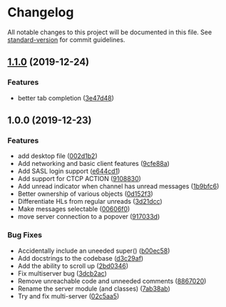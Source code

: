 # Changelog

All notable changes to this project will be documented in this file. See [standard-version](https://github.com/conventional-changelog/standard-version) for commit guidelines.

## [1.1.0](https://github-g///compare/v1.0.0...v1.1.0) (2019-12-24)


### Features

* better tab completion ([3e47d48](https://github-g///commit/3e47d48d2142f4f8663069b9896a5bdc941cd638))

## 1.0.0 (2019-12-23)


### Features

* add desktop file ([002d1b2](https://github-g///commit/002d1b2f41a430d9df00af0e572ff4eb3411fc02))
* Add networking and basic client features ([9cfe88a](https://github-g///commit/9cfe88a31cef418a9d43948a72f78db02e47a2b4))
* Add SASL login support ([e644cd1](https://github-g///commit/e644cd12acb4e9579d979f131167c44bca25af41))
* Add support for CTCP ACTION ([9108830](https://github-g///commit/9108830e10dcc5bae8ddb0e8f31470879efc2839))
* Add unread indicator when channel has unread messages ([1b9bfc6](https://github-g///commit/1b9bfc6ef5d55fe0027965f63677c036f1bcf459))
* Better ownership of various objects ([0d152f3](https://github-g///commit/0d152f38a1fdf0819db3d5a98aa64f42855f3a1c))
* Differentiate HLs from regular unreads ([3d21dcc](https://github-g///commit/3d21dcc889c6ccce37d18743c3cc176a955229b1))
* Make messages selectable ([00606f0](https://github-g///commit/00606f06ee621cb7861763c91a0713bec0457a92))
* move server connection to a popover ([917033d](https://github-g///commit/917033dc89d87e716761a636f362ffb013cde382))


### Bug Fixes

* Accidentally include an uneeded super() ([b00ec58](https://github-g///commit/b00ec5869ad8e632b1dbf6caeb0b88fb29a52260))
* Add docstrings to the codebase ([d3c29af](https://github-g///commit/d3c29af47e21c4be145af509cf6a68bb8ca30c44))
* Add the ability to scroll up ([2bd0346](https://github-g///commit/2bd0346918e6515c223f67ef1c82347721635b53))
* Fix multiserver bug ([3dcb2ac](https://github-g///commit/3dcb2ac52e8be3762de33a582290c19f06e77f46))
* Remove unreachable code and unneeded comments ([8867020](https://github-g///commit/8867020f891a49b2d32147e9848cb33b6e339d09))
* Rename the server module (and classes) ([7ab38ab](https://github-g///commit/7ab38ab5378b36a9d9f0d5d8abc70322679b289b))
* Try and fix multi-server ([02c5aa5](https://github-g///commit/02c5aa58290084a0d6dd36211296751852a97506))
